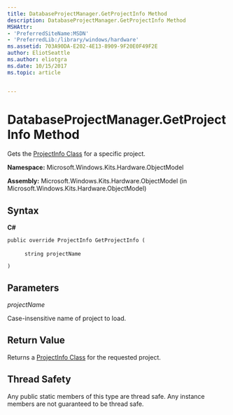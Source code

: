 ```yaml
---
title: DatabaseProjectManager.GetProjectInfo Method
description: DatabaseProjectManager.GetProjectInfo Method
MSHAttr:
- 'PreferredSiteName:MSDN'
- 'PreferredLib:/library/windows/hardware'
ms.assetid: 703A90DA-E202-4E13-8909-9F20E0F49F2E
author: EliotSeattle
ms.author: eliotgra
ms.date: 10/15/2017
ms.topic: article


---
```


# DatabaseProjectManager.GetProjectInfo Method


Gets the [ProjectInfo Class](projectinfo-class.md) for a specific project.

**Namespace:** Microsoft.Windows.Kits.Hardware.ObjectModel

**Assembly:** Microsoft.Windows.Kits.Hardware.ObjectModel (in Microsoft.Windows.Kits.Hardware.ObjectModel)

## <span id="Syntax"></span><span id="syntax"></span><span id="SYNTAX"></span>Syntax


**C#**

`public override ProjectInfo GetProjectInfo (`

          `string projectName`

`)`

## <span id="Parameters"></span><span id="parameters"></span><span id="PARAMETERS"></span>Parameters


*projectName*

Case-insensitive name of project to load.

## <span id="Return_Value"></span><span id="return_value"></span><span id="RETURN_VALUE"></span>Return Value


Returns a [ProjectInfo Class](projectinfo-class.md) for the requested project.

## <span id="Thread_Safety"></span><span id="thread_safety"></span><span id="THREAD_SAFETY"></span>Thread Safety


Any public static members of this type are thread safe. Any instance members are not guaranteed to be thread safe.

 

 






